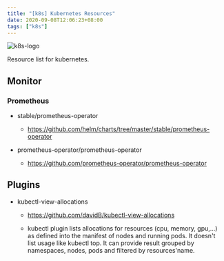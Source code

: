 ```yaml
---
title: "[k8s] Kubernetes Resources"
date: 2020-09-08T12:06:23+08:00
tags: ["k8s"]
---
```


![k8s-logo](/img/k8s/Kubernetes-Logo.wine.svg)

Resource list for kubernetes.

<!--more-->

## Monitor

### Prometheus

* stable/prometheus-operator

    * https://github.com/helm/charts/tree/master/stable/prometheus-operator

* prometheus-operator/prometheus-operator

    * https://github.com/prometheus-operator/prometheus-operator

## Plugins

* kubectl-view-allocations

    * https://github.com/davidB/kubectl-view-allocations

    * kubectl plugin lists allocations for resources (cpu, memory, gpu,...) as defined into the manifest of nodes and running pods. It doesn't list usage like kubectl top. It can provide result grouped by namespaces, nodes, pods and filtered by resources'name.



